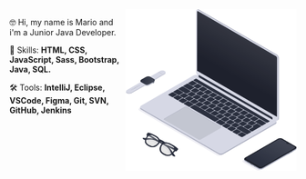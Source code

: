 <img src="https://github.com/mariocachapuz/mariocachapuz/blob/main/workspace_SVG.svg" min-width="300px" max-width="300px" width="300px" align="right" alt="laptop">

<p align="left"> 
 🤓 Hi, my name is Mario and i'm a Junior Java Developer.
</p>

<p align="left">
 🚀 Skills: <strong>HTML, CSS, JavaScript, Sass, Bootstrap, Java, SQL.</strong>
</p>

<p align="left">
 🛠️ Tools: <strong>IntelliJ, Eclipse, VSCode, Figma, Git, SVN, GitHub, Jenkins</strong>
</p>
